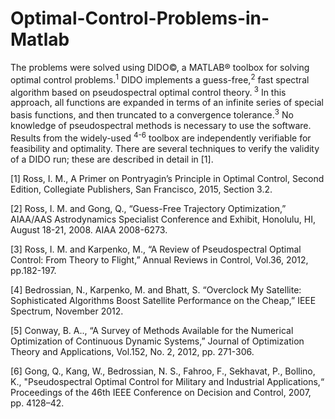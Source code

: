 # Optimal-Control-Problems-in-Matlab

The problems were solved using DIDO©, a MATLAB® toolbox for solving optimal control problems.<sup>1</sup>  DIDO implements a guess-free,<sup>2</sup>  fast spectral algorithm based on pseudospectral optimal control theory.<sup> 3</sup>  In this approach, all functions are expanded in terms of an infinite series of special basis functions, and then truncated to a convergence tolerance.<sup>3</sup>  No knowledge of pseudospectral methods is necessary to use the software. Results from the widely-used <sup>4-6</sup>  toolbox are independently verifiable for feasibility and optimality. There are several techniques to verify the validity of a DIDO run; these are described in detail in [1].

[1] Ross, I. M., A Primer on Pontryagin’s Principle in Optimal Control, Second Edition, Collegiate Publishers, San Francisco, 2015, Section 3.2.

[2] Ross, I. M. and Gong, Q., “Guess-Free Trajectory Optimization,” AIAA/AAS Astrodynamics Specialist Conference and Exhibit, Honolulu, HI, August 18-21, 2008. AIAA 2008-6273.

[3] Ross, I. M. and Karpenko, M., “A Review of Pseudospectral Optimal Control: From Theory to Flight,” Annual Reviews in Control, Vol.36, 2012, pp.182-197.

[4] Bedrossian, N., Karpenko, M. and Bhatt, S. “Overclock My Satellite: Sophisticated Algorithms Boost Satellite Performance on the Cheap,” IEEE Spectrum, November 2012.

[5] Conway, B. A.., “A Survey of Methods Available for the Numerical Optimization of Continuous Dynamic Systems,” Journal of Optimization Theory and Applications, Vol.152, No. 2, 2012, pp. 271-306.

[6] Gong, Q., Kang, W., Bedrossian, N. S., Fahroo, F., Sekhavat, P., Bollino, K., "Pseudospectral Optimal Control for Military and Industrial Applications,“ Proceedings of the 46th IEEE Conference on Decision and Control, 2007, pp. 4128–42.
